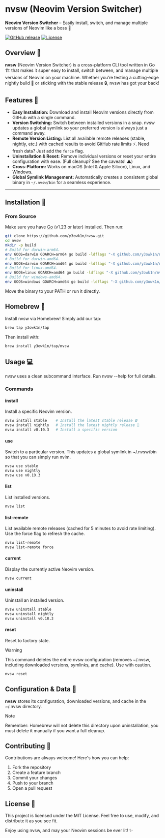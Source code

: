 # nvsw (Neovim Version Switcher)

**Neovim Version Switcher** – Easily install, switch, and manage multiple versions of Neovim like a boss 🚀

[![GitHub release](https://img.shields.io/github/release/y3owk1n/nvsw.svg)](https://github.com/y3owk1n/nvsw/releases) [![License](https://img.shields.io/github/license/y3owk1n/nvsw.svg)](LICENSE)

## Overview 👀

**nvsw** (Neovim Version Switcher) is a cross-platform CLI tool written in Go 🏗️ that makes it super easy to install, switch between, and manage multiple versions of Neovim on your machine. Whether you’re testing a cutting‑edge nightly build 🌙 or sticking with the stable release 🔒, nvsw has got your back!

## Features 🌟

- **Easy Installation:**
  Download and install Neovim versions directly from GitHub with a single command.
- **Version Switching:**
  Switch between installed versions in a snap. nvsw updates a global symlink so your preferred version is always just a command away.
- **Remote Version Listing:**
  List all available remote releases (stable, nightly, etc.) with cached results to avoid GitHub rate limits ⚡. Need fresh data? Just add the `force` flag.
- **Uninstallation & Reset:**
  Remove individual versions or reset your entire configuration with ease. (Full cleanup? See the caveats! ⚠️)
- **Cross-Platform:**
  Works on macOS (Intel & Apple Silicon), Linux, and Windows.
- **Global Symlink Management:**
  Automatically creates a consistent global binary in `~/.nvsw/bin` for a seamless experience.

---

## Installation 🚀

### From Source

Make sure you have [Go](https://golang.org/dl/) (v1.23 or later) installed. Then run:

```bash
git clone https://github.com/y3owk1n/nvsw.git
cd nvsw
mkdir -p build
# Build for darwin-arm64.
env GOOS=darwin GOARCH=arm64 go build -ldflags "-X github.com/y3owk1n/nvsw.Version=local-build" -o ./build/nvsw-darwin-arm64 ./main.go
# Build for darwin-amd64.
env GOOS=darwin GOARCH=amd64 go build -ldflags "-X github.com/y3owk1n/nvsw.Version=local-build" -o ./build/nvsw-darwin-amd64 ./main.go
# Build for linux-amd64.
env GOOS=linux GOARCH=amd64 go build -ldflags "-X github.com/y3owk1n/nvsw.Version=local-build" -o ./build/nvsw-linux-amd64 ./main.go
# Build for windows-amd64.
env GOOS=windows GOARCH=amd64 go build -ldflags "-X github.com/y3owk1n/nvsw.Version=local-build" -o ./build/nvsw-windows-amd64.exe ./main.go
````

Move the binary to your PATH or run it directly.

## Homebrew 🍺

Install nvsw via Homebrew! Simply add our tap:

```bash
brew tap y3owk1n/tap
```

Then install with:

```bash
brew install y3owk1n/tap/nvsw
```

## Usage 💻

nvsw uses a clean subcommand interface. Run nvsw --help for full details.

### Commands

#### install

Install a specific Neovim version.

```bash
nvsw install stable    # Install the latest stable release 🔒
nvsw install nightly   # Install the latest nightly release 🌙
nvsw install v0.10.3   # Install a specific version
```

#### use

Switch to a particular version. This updates a global symlink in ~/.nvsw/bin so that you can simply run nvim.

```bash
nvsw use stable
nvsw use nightly
nvsw use v0.10.3
```

#### list

List installed versions.

```bash
nvsw list
```

#### list-remote

List available remote releases (cached for 5 minutes to avoid rate limiting). Use the force flag to refresh the cache.

```bash
nvsw list-remote
nvsw list-remote force
```

#### current

Display the currently active Neovim version.

```bash
nvsw current
```

#### uninstall

Uninstall an installed version.

```bash
nvsw uninstall stable
nvsw uninstall nightly
nvsw uninstall v0.10.3
```

#### reset

Reset to factory state.

> [!warning]
> This command deletes the entire nvsw configuration (removes ~/.nvsw, including downloaded versions, symlinks, and cache). Use with caution.

```bash
nvsw reset
```

## Configuration & Data 📂

**nvsw** stores its configuration, downloaded versions, and cache in the ~/.nvsw directory.

> [!note]
> Remember: Homebrew will not delete this directory upon uninstallation, you must delete it manually if you want a full cleanup.

## Contributing 🤝

Contributions are always welcome! Here's how you can help:

1. Fork the repository
2. Create a feature branch
3. Commit your changes
4. Push to your branch
5. Open a pull request

## License 📄

This project is licensed under the MIT License. Feel free to use, modify, and distribute it as you see fit.

Enjoy using nvsw, and may your Neovim sessions be ever lit! ✨
